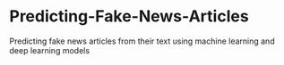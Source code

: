 # Predicting-Fake-News-Articles
Predicting fake news articles from their text using machine learning and deep learning models
